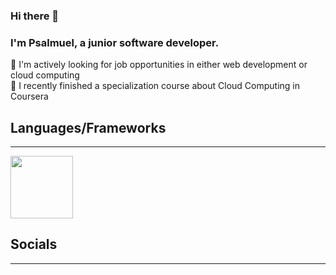 ### Hi there 👋
### I'm Psalmuel, a junior software developer.

👀 I'm actively looking for job opportunities in either web development or cloud computing  
🌱 I recently finished a specialization course about Cloud Computing in Coursera  

## Languages/Frameworks  
_________________________________________________________________________________________________________

<img src="https://user-images.githubusercontent.com/110161745/235549884-1887a78a-5df9-44b2-b3ba-30033342ec89.png" width="100">




## Socials
_________________________________________________________________________________________________________


<!--
**psalmyvan/psalmyvan** is a ✨ _special_ ✨ repository because its `README.md` (this file) appears on your GitHub profile.

Here are some ideas to get you started:

- 🔭 I’m currently working on ...
- 🌱 I’m currently learning ...
- 👯 I’m looking to collaborate on ...
- 🤔 I’m looking for help with ...
- 💬 Ask me about ...
- 📫 How to reach me: ...
- 😄 Pronouns: ...
- ⚡ Fun fact: ...
-->
